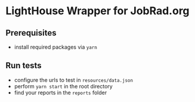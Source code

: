 # LightHouse Wrapper for JobRad.org

## Prerequisites 

- install required packages via `yarn`

## Run tests

- configure the urls to test in `resources/data.json`
- perform `yarn start` in the root directory
- find your reports in the `reports` folder